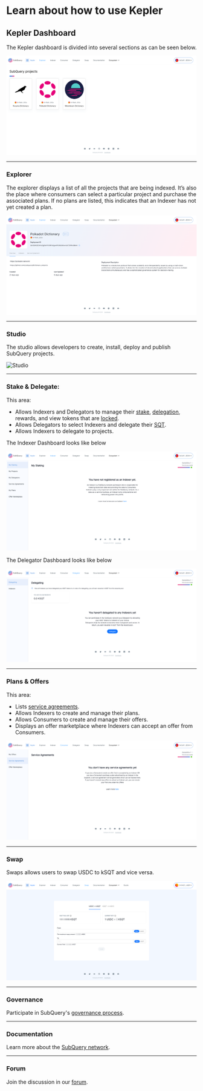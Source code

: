 # Learn about how to use Kepler

## Kepler Dashboard

The Kepler dashboard is divided into several sections as can be seen below.

![Kepler dashboard](./assets/img/kepler_dashboard.png)

---

### Explorer

The explorer displays a list of all the projects that are being indexed. It’s also the place where consumers can select a particular project and purchase the associated plans. If no plans are listed, this indicates that an Indexer has not yet created a plan.

![Indexer's plans](./assets/img/indexers_plans.png)

---

### Studio

The studio allows developers to create, install, deploy and publish SubQuery projects.

![Studio](/assets/img/studio.png)

---

### Stake & Delegate:

This area:

- Allows Indexers and Delegators to manage their [stake](../../glossary/glossary.md#staking), [delegation](../../glossary/glossary.md#delegating), rewards, and view tokens that are [locked](../../glossary/glossary.md#lock-period).
- Allows Delegators to select Indexers and delegate their [SQT](../token.md).
- Allows Indexers to delegate to projects.

The Indexer Dashboard looks like below

![Indexer Dashboard](./assets/img/indexer.png)

The Delegator Dashboard looks like below

![Delegator Dashboard](./assets/img/delegator.png)

---

### Plans & Offers

This area:

- Lists [service agreements](../../glossary/glossary.md#service-agreements).
- Allows Indexers to create and manage their plans.
- Allows Consumers to create and manage their offers.
- Displays an offer marketplace where Indexers can accept an offer from Consumers.

![Plan & Offer Dashboard](./assets/img/service_agreements.png)

---

### Swap

Swaps allows users to swap USDC to kSQT and vice versa.

![Swaps](./assets/img/swaps.png)

---

### Governance

Participate in SubQuery's [governance process](https://snapshot.org/#/subquerynetwork.eth).

---

### Documentation

Learn more about the [SubQuery network](../introduction.html).

---

### Forum

Join the discussion in our [forum](https://forum.subquery.network/).
